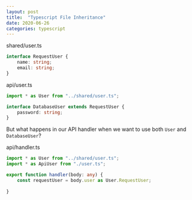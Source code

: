 ```yaml
---
layout: post
title:  "Typescript File Inheritance"
date: 2020-06-26
categories: typescript
---
```



shared/user.ts

```typescript
interface RequestUser {
    name: string;
    email: string;
}
```

api/user.ts

```typescript
import * as User from "../shared/user.ts";

interface DatabaseUser extends RequestUser {
    password: string;
}
```

But what happens in our API handler when we want to use both `User` and `DatabaseUser`?

api/handler.ts

```typescript
import * as User from "../shared/user.ts";
import * as ApiUser from "./user.ts";

export function handler(body: any) {
    const requestUser = body.user as User.RequestUser;
    
}
```
